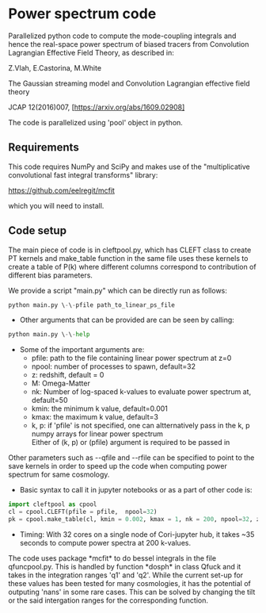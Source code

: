 # Power spectrum code

Parallelized python code to compute the mode-coupling integrals and hence the real-space
power spectrum of biased tracers from Convolution Lagrangian Effective Field
Theory, as described in:

Z.Vlah, E.Castorina, M.White

The Gaussian streaming model and Convolution Lagrangian effective field theory

JCAP 12(2016)007, [https://arxiv.org/abs/1609.02908]

The code is parallelized using 'pool' object in python. 

## Requirements
This code requires NumPy and SciPy and makes use of the "multiplicative convolutional fast integral transforms" library:

https://github.com/eelregit/mcfit

which you will need to install.

## Code setup

The main piece of code is in cleftpool.py, which has CLEFT class to create PT kernels and make_table function
in the same file uses these kernels to create a table of P(k) where different columns correspond
to contribution of different bias parameters.


We provide a script "main.py" which can be directly run as follows: 
```python
python main.py \-\-pfile path_to_linear_ps_file
```

- Other arguments that can be provided are can be seen by calling: 
```python
python main.py \-\-help
```

- Some of the important arguments are:
  - pfile: path to the file containing linear power spectrum at z=0    
  - npool: number of processes to spawn, default=32
  - z: redshift, default = 0 
  - M: Omega-Matter
  - nk: Number of log-spaced k-values to evaluate power spectrum at, default=50
  - kmin: the minimum k value, default=0.001
  - kmax: the maximum k value, default=3
  - k, p: if 'pfile' is not specified, one can altternatively pass in the k, p numpy arrays for linear power spectrum<br>
  Either of (k, p) or (pfile) argument is required to be passed in

Other parameters such as --qfile and --rfile can be specified to point to the save kernels in order to speed up the code when computing power spectrum for same cosmology.

- Basic syntax to call it in jupyter notebooks or as a part of other code is: 
```python
import cleftpool as cpool
cl = cpool.CLEFT(pfile = pfile,  npool=32)
pk = cpool.make_table(cl, kmin = 0.002, kmax = 1, nk = 200, npool=32, z = 1, M = 0.3)
```

- Timing: With 32 cores on a single node of Cori-jupyter hub, it takes ~35 seconds to
compute power spectra at 200 k-values.

<aside class="notice">
The code uses package *mcfit* to do bessel integrals in the file qfuncpool.py. This is handled by function *dosph* in class Qfuck and it takes in the integration ranges 'q1' and 'q2'. While the current set-up for these values has been tested for many cosmologies, it has the potential of outputing 'nans' in some rare cases. This can be solved by changing the tilt or the said intergation ranges for the corresponding function. 
</aside>

